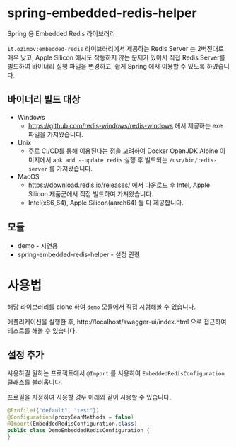 # spring-embedded-redis-helper

Spring 용 Embedded Redis 라이브러리

`it.ozimov:embedded-redis` 라이브러리에서 제공하는 Redis Server 는 2버전대로 매우 낮고, Apple Silicon 에서도 작동하지 않는 문제가 있어서 직접 Redis Server를 빌드하여 바이너리 실행 파일을 변경하고, 쉽게 Spring 에서 이용할 수 있도록 하였습니다.

## 바이너리 빌드 대상

* Windows
  * https://github.com/redis-windows/redis-windows 에서 제공하는 exe 파일을 가져왔습니다.
* Unix
  * 주로 CI/CD를 통해 이용된다는 점을 고려하여 Docker OpenJDK Alpine 이미지에서 `apk add --update redis` 실행 후 빌드되는 `/usr/bin/redis-server` 를 가져왔습니다.
* MacOS
  * https://download.redis.io/releases/ 에서 다운로드 후 Intel, Apple Silicon 제품군에서 직접 빌드하여 가져왔습니다.
  * Intel(x86_64), Apple Silicon(aarch64) 둘 다 제공합니다.

## 모듈

* demo - 시연용
* spring-embedded-redis-helper - 설정 관련

# 사용법

해당 라이브러리를 clone 하여 `demo` 모듈에서 직접 시험해볼 수 있습니다.

애플리케이션을 실행한 후, http://localhost/swagger-ui/index.html 으로 접근하여 테스트를 해볼 수 있습니다.

## 설정 추가

사용하길 원하는 프로젝트에서 `@Import` 를 사용하여 `EmbeddedRedisConfiguration` 클래스를 불러옵니다.

프로필을 지정하여 사용할 경우 아래와 같이 사용할 수 있습니다.

```java
@Profile({"default", "test"})
@Configuration(proxyBeanMethods = false)
@Import(EmbeddedRedisConfiguration.class)
public class DemoEmbeddedRedisConfiguration {
}
```